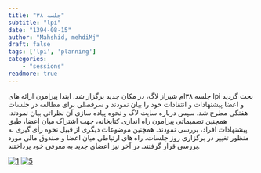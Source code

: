 ```yaml
---
title: "جلسه ۳۸"
subtitle: "lpi"
date: "1394-08-15"
author: "Mahshid, mehdiMj"
draft: false
tags: ['lpi', 'planning']
categories:
    - "sessions"
readmore: true
---
```

جلسه ۳۸ام شیراز لاگ، در مکان جدید برگزار شد. ابتدا پیرامون ارائه های lpi بحث گردید و اعضا پیشنهادات و انتقادات خود را بیان نمودند و سرفصلی برای مطالعه در جلسات هفتگی مطرح شد. سپس درباره سایت لاگ و نحوه پیاده سازی آن نظراتی بیان نمودند. همچنین تصمیماتی پیرامون راه اندازی کتابخانه، جهت اشتراک میان اعضا، طبق پیشنهادات افراد، بررسی نمودند. همچنین موضوعات دیگری از قبیل نحوه رأی گیری به منظور تغییر در برگزاری روز جلسات، راه های ارتباطی میان اعضا و صندوق مالی مورد بررسی قرار گرفتند. در آخر نیز اعضای جدید به معرفی خود پرداختند.

[![1](../../img/95b7a94e-fdbb-11e6-86dd-a088b4d860141488289279.39326.jpeg)](../../img/95b7a94e-fdbb-11e6-86dd-a088b4d860141488289279.39326.jpeg)
[![5](../../img/95b7acd2-fdbb-11e6-86dd-a088b4d860141488289279.3933284.jpeg)](../../img/95b7acd2-fdbb-11e6-86dd-a088b4d860141488289279.3933284.jpeg)
